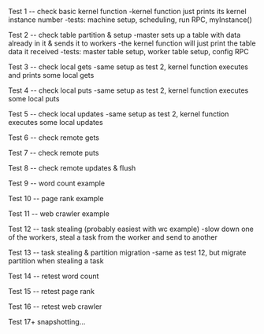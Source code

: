 Test 1 -- check basic kernel function
   -kernel function just prints its kernel instance number
   -tests: machine setup, scheduling, run RPC, myInstance()

Test 2 -- check table partition & setup
   -master sets up a table with data already in it & sends it to workers
   -the kernel function will just print the table data it received
   -tests: master table setup, worker table setup, config RPC

Test 3 -- check local gets
   -same setup as test 2, kernel function executes and prints some local gets

Test 4 -- check local puts
   -same setup as test 2, kernel function  executes some local puts

Test 5 -- check local updates
   -same setup as test 2, kernel function executes some local updates

Test 6 -- check remote gets

Test 7 -- check remote puts

Test 8 -- check remote updates & flush

Test 9 -- word count example

Test 10 -- page rank example

Test 11 -- web crawler example

Test 12 -- task stealing (probably easiest with wc example)
   -slow down one of the workers, steal a task from the worker and send to another

Test 13 -- task stealing & partition migration
   -same as test 12, but migrate partition when stealing a task

Test 14 -- retest word count

Test 15 -- retest page rank

Test 16 -- retest web crawler

Test 17+ snapshotting...
